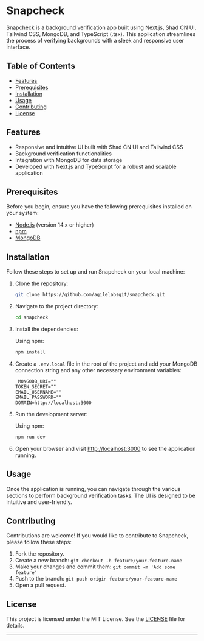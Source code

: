 # Snapcheck

Snapcheck is a background verification app built using Next.js, Shad CN UI, Tailwind CSS, MongoDB, and TypeScript (.tsx). This application streamlines the process of verifying backgrounds with a sleek and responsive user interface.

## Table of Contents

- [Features](#features)
- [Prerequisites](#prerequisites)
- [Installation](#installation)
- [Usage](#usage)
- [Contributing](#contributing)
- [License](#license)

## Features

- Responsive and intuitive UI built with Shad CN UI and Tailwind CSS
- Background verification functionalities
- Integration with MongoDB for data storage
- Developed with Next.js and TypeScript for a robust and scalable application

## Prerequisites

Before you begin, ensure you have the following prerequisites installed on your system:

- [Node.js](https://nodejs.org/en/download/) (version 14.x or higher)
- [npm](https://www.npmjs.com/get-npm) 
- [MongoDB](https://docs.mongodb.com/manual/installation/)

## Installation

Follow these steps to set up and run Snapcheck on your local machine:

1. Clone the repository:

    ```bash
    git clone https://github.com/agilelabsgit/snapcheck.git
    ```

2. Navigate to the project directory:

    ```bash
    cd snapcheck
    ```

3. Install the dependencies:

    Using npm:
    ```bash
    npm install
    ```

4. Create a `.env.local` file in the root of the project and add your MongoDB connection string and any other necessary environment variables:

    ```env
     MONGODB_URI=""
    TOKEN_SECRET=""
    EMAIL_USERNAME=""
    EMAIL_PASSWORD=""
    DOMAIN=http://localhost:3000
    ```

5. Run the development server:

    Using npm:
    ```bash
    npm run dev
    ```

6. Open your browser and visit [http://localhost:3000](http://localhost:3000) to see the application running.

## Usage

Once the application is running, you can navigate through the various sections to perform background verification tasks. The UI is designed to be intuitive and user-friendly.

## Contributing

Contributions are welcome! If you would like to contribute to Snapcheck, please follow these steps:

1. Fork the repository.
2. Create a new branch: `git checkout -b feature/your-feature-name`
3. Make your changes and commit them: `git commit -m 'Add some feature'`
4. Push to the branch: `git push origin feature/your-feature-name`
5. Open a pull request.

## License

This project is licensed under the MIT License. See the [LICENSE](LICENSE) file for details.

---